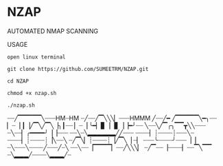 # NZAP
AUTOMATED NMAP SCANNING

USAGE

	open linux terminal

	git clone https://github.com/SUMEETRM/NZAP.git
	
	cd NZAP

	chmod +x nzap.sh

	./nzap.sh

                                                                  
┈┈╱▔▔▔▔▔╲┈┈┈HM┈HM
┈╱┈┈╱▔╲╲╲▏┈┈┈HMMM
╱┈┈╱━ ╱▔▔▔▔▔╲━╮┈┈
▏┈▕ ┃▕╱▔╲╱▔╲▕╮┃┈┈
▏┈▕ ╰━▏▊▕▕▋▕▕━╯┈┈
 ╲┈┈╲╱▔╭╮▔▔┳╲╲┈┈┈
 ┈╲┈┈▏╭━━━━╯▕▕┈┈┈
 ┈┈╲┈╲▂▂▂▂▂▂╱╱┈┈┈
 ┈┈┈┈▏┊┈┈┈┈┊┈┈┈╲┈
 ┈┈┈┈▏┊┈┈┈┈┊▕╲┈┈╲
┈╱▔╲▏┊┈┈┈┈┊▕╱▔╲▕
┈▏ ┈┈┈╰┈┈┈┈╯┈┈┈▕▕
┈╲┈┈┈╲┈┈┈┈╱┈┈┈╱┈╲
┈┈╲┈┈▕▔▔▔▔▏┈┈╱╲╲╲▏
┈╱▔┈┈▕┈┈┈┈▏┈┈▔╲▔▔
┈╲▂▂▂╱┈┈┈┈╲▂▂▂╱┈
